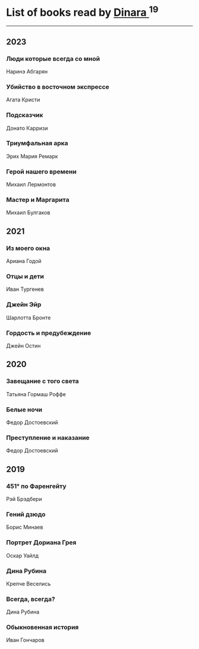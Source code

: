 # List of books read by [Dinara ](https://plus.google.com/u/0/107718177426132290975/)<sup>19</sup>
---

## 2023

### Люди которые всегда со мной
Наринэ Абгарян


### Убийство в восточном экспрессе
Агата Кристи


### Подсказчик
Донато Карризи


### Триумфальная арка
Эрих Мария Ремарк


### Герой нашего времени
Михаил Лермонтов


### Мастер и Маргарита
Михаил Булгаков



## 2021

### Из моего окна
Ариана Годой


### Отцы и дети
Иван Тургенев


### Джейн Эйр
Шарлотта Бронте


### Гордость и предубеждение
Джейн Остин



## 2020

### Завещание с того света
Татьяна Гормаш Роффе


### Белые ночи
Федор Достоевский


### Преступление и наказание
Федор Достоевский



## 2019

### 451° по Фаренгейту
Рэй Брэдбери


### Гений дзюдо
Борис Минаев


### Портрет Дориана Грея
Оскар Уайлд


### Дина Рубина
Крепче Веселись


### Всегда, всегда?
Дина Рубина


### Обыкновенная история
Иван Гончаров



